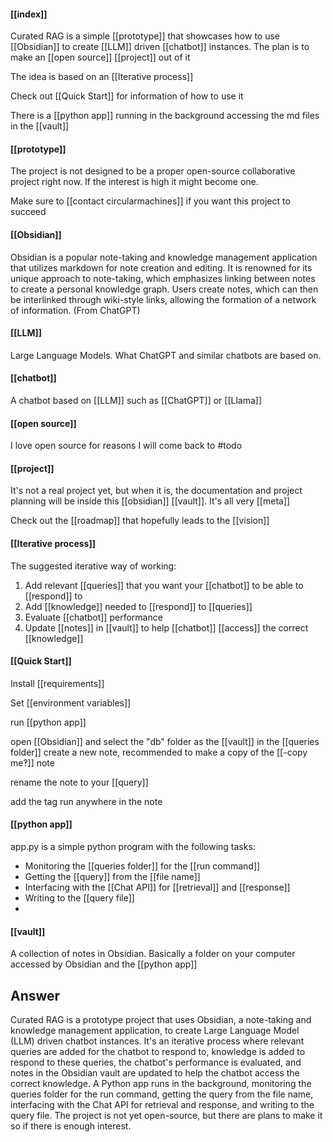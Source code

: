 #### [[index]]
Curated RAG is a simple [[prototype]] that showcases how to use [[Obsidian]] to create [[LLM]] driven [[chatbot]] instances. The plan is to make an [[open source]] [[project]] out of it

The idea is based on an [[Iterative process]]

Check out [[Quick Start]] for information of how to use it

There is a [[python app]] running in the background accessing the md files in the [[vault]]

#### [[prototype]]
The project is not designed to be a proper open-source collaborative project right now. If the interest is high it might become one.

Make sure to [[contact circularmachines]] if you want this project to succeed
#### [[Obsidian]]
  
Obsidian is a popular note-taking and knowledge management application that utilizes markdown for note creation and editing. It is renowned for its unique approach to note-taking, which emphasizes linking between notes to create a personal knowledge graph. Users create notes, which can then be interlinked through wiki-style links, allowing the formation of a network of information.
(From ChatGPT)
#### [[LLM]]
Large Language Models. What ChatGPT and similar chatbots are based on.
#### [[chatbot]]
A chatbot based on [[LLM]] such as [[ChatGPT]] or [[Llama]]


#### [[open source]]
I love open source for reasons I will come back to #todo
#### [[project]]
It's not a real project yet, but when it is, the documentation and project planning will be inside this [[obsidian]] [[vault]]. It's all very [[meta]]

Check out the [[roadmap]] that hopefully leads to the [[vision]]
#### [[Iterative process]]

The suggested iterative way of working:

1. Add relevant [[queries]] that you want your [[chatbot]] to be able to [[respond]] to
2. Add [[knowledge]] needed to [[respond]] to [[queries]]
3. Evaluate [[chatbot]] performance
4. Update [[notes]] in [[vault]] to help [[chatbot]] [[access]] the correct [[knowledge]]
#### [[Quick Start]]
Install [[requirements]]

Set [[environment variables]]

run [[python app]]

open [[Obsidian]] and select the "db" folder as the [[vault]]
in the [[queries folder]] create a new note, recommended to make a copy of the [[-copy me‽]] note

rename the note to your [[query]]

add the tag run anywhere in the note


#### [[python app]]
app.py is a simple python program with the following tasks:

* Monitoring the [[queries folder]] for the [[run command]]
* Getting the [[query]] from the [[file name]]
* Interfacing with the [[Chat API]] for [[retrieval]] and [[response]]
* Writing to the [[query file]]
* 
#### [[vault]]
A collection of notes in Obsidian. Basically a folder on your computer accessed by Obsidian and the [[python app]]
## Answer
Curated RAG is a prototype project that uses Obsidian, a note-taking and knowledge management application, to create Large Language Model (LLM) driven chatbot instances. It's an iterative process where relevant queries are added for the chatbot to respond to, knowledge is added to respond to these queries, the chatbot's performance is evaluated, and notes in the Obsidian vault are updated to help the chatbot access the correct knowledge. A Python app runs in the background, monitoring the queries folder for the run command, getting the query from the file name, interfacing with the Chat API for retrieval and response, and writing to the query file. The project is not yet open-source, but there are plans to make it so if there is enough interest.
